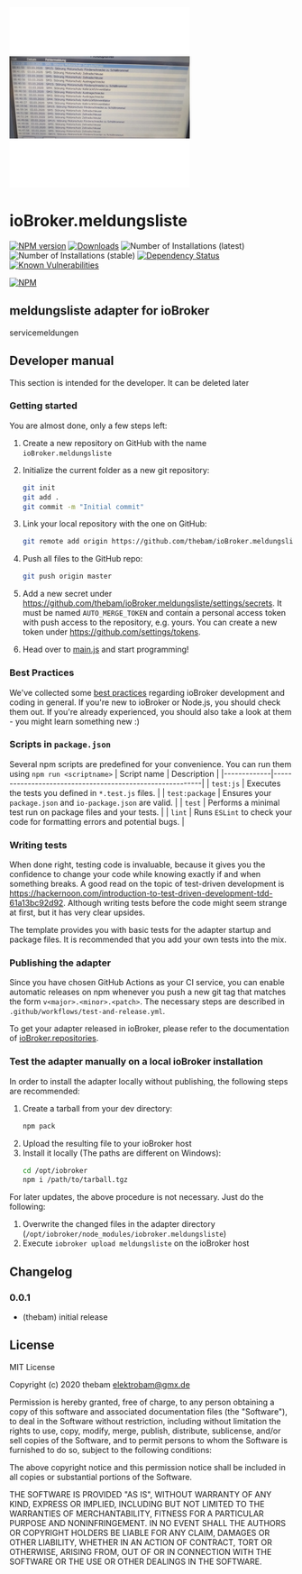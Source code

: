 ![Logo](admin/meldungsliste.png)
# ioBroker.meldungsliste

[![NPM version](http://img.shields.io/npm/v/iobroker.meldungsliste.svg)](https://www.npmjs.com/package/iobroker.meldungsliste)
[![Downloads](https://img.shields.io/npm/dm/iobroker.meldungsliste.svg)](https://www.npmjs.com/package/iobroker.meldungsliste)
![Number of Installations (latest)](http://iobroker.live/badges/meldungsliste-installed.svg)
![Number of Installations (stable)](http://iobroker.live/badges/meldungsliste-stable.svg)
[![Dependency Status](https://img.shields.io/david/thebam/iobroker.meldungsliste.svg)](https://david-dm.org/thebam/iobroker.meldungsliste)
[![Known Vulnerabilities](https://snyk.io/test/github/thebam/ioBroker.meldungsliste/badge.svg)](https://snyk.io/test/github/thebam/ioBroker.meldungsliste)

[![NPM](https://nodei.co/npm/iobroker.meldungsliste.png?downloads=true)](https://nodei.co/npm/iobroker.meldungsliste/)

## meldungsliste adapter for ioBroker

servicemeldungen

## Developer manual
This section is intended for the developer. It can be deleted later

### Getting started

You are almost done, only a few steps left:
1. Create a new repository on GitHub with the name `ioBroker.meldungsliste`
1. Initialize the current folder as a new git repository:  
	```bash
	git init
	git add .
	git commit -m "Initial commit"
	```
1. Link your local repository with the one on GitHub:  
	```bash
	git remote add origin https://github.com/thebam/ioBroker.meldungsliste
	```

1. Push all files to the GitHub repo:  
	```bash
	git push origin master
	```
1. Add a new secret under https://github.com/thebam/ioBroker.meldungsliste/settings/secrets. It must be named `AUTO_MERGE_TOKEN` and contain a personal access token with push access to the repository, e.g. yours. You can create a new token under https://github.com/settings/tokens.

1. Head over to [main.js](main.js) and start programming!

### Best Practices
We've collected some [best practices](https://github.com/ioBroker/ioBroker.repositories#development-and-coding-best-practices) regarding ioBroker development and coding in general. If you're new to ioBroker or Node.js, you should
check them out. If you're already experienced, you should also take a look at them - you might learn something new :)

### Scripts in `package.json`
Several npm scripts are predefined for your convenience. You can run them using `npm run <scriptname>`
| Script name | Description                                              |
|-------------|----------------------------------------------------------|
| `test:js`   | Executes the tests you defined in `*.test.js` files.     |
| `test:package`    | Ensures your `package.json` and `io-package.json` are valid. |
| `test` | Performs a minimal test run on package files and your tests. |
| `lint` | Runs `ESLint` to check your code for formatting errors and potential bugs. |

### Writing tests
When done right, testing code is invaluable, because it gives you the 
confidence to change your code while knowing exactly if and when 
something breaks. A good read on the topic of test-driven development 
is https://hackernoon.com/introduction-to-test-driven-development-tdd-61a13bc92d92. 
Although writing tests before the code might seem strange at first, but it has very 
clear upsides.

The template provides you with basic tests for the adapter startup and package files.
It is recommended that you add your own tests into the mix.

### Publishing the adapter
Since you have chosen GitHub Actions as your CI service, you can 
enable automatic releases on npm whenever you push a new git tag that matches the form 
`v<major>.<minor>.<patch>`. The necessary steps are described in `.github/workflows/test-and-release.yml`.

To get your adapter released in ioBroker, please refer to the documentation 
of [ioBroker.repositories](https://github.com/ioBroker/ioBroker.repositories#requirements-for-adapter-to-get-added-to-the-latest-repository).

### Test the adapter manually on a local ioBroker installation
In order to install the adapter locally without publishing, the following steps are recommended:
1. Create a tarball from your dev directory:  
	```bash
	npm pack
	```
1. Upload the resulting file to your ioBroker host
1. Install it locally (The paths are different on Windows):
	```bash
	cd /opt/iobroker
	npm i /path/to/tarball.tgz
	```

For later updates, the above procedure is not necessary. Just do the following:
1. Overwrite the changed files in the adapter directory (`/opt/iobroker/node_modules/iobroker.meldungsliste`)
1. Execute `iobroker upload meldungsliste` on the ioBroker host

## Changelog

### 0.0.1
* (thebam) initial release

## License
MIT License

Copyright (c) 2020 thebam <elektrobam@gmx.de>

Permission is hereby granted, free of charge, to any person obtaining a copy
of this software and associated documentation files (the "Software"), to deal
in the Software without restriction, including without limitation the rights
to use, copy, modify, merge, publish, distribute, sublicense, and/or sell
copies of the Software, and to permit persons to whom the Software is
furnished to do so, subject to the following conditions:

The above copyright notice and this permission notice shall be included in all
copies or substantial portions of the Software.

THE SOFTWARE IS PROVIDED "AS IS", WITHOUT WARRANTY OF ANY KIND, EXPRESS OR
IMPLIED, INCLUDING BUT NOT LIMITED TO THE WARRANTIES OF MERCHANTABILITY,
FITNESS FOR A PARTICULAR PURPOSE AND NONINFRINGEMENT. IN NO EVENT SHALL THE
AUTHORS OR COPYRIGHT HOLDERS BE LIABLE FOR ANY CLAIM, DAMAGES OR OTHER
LIABILITY, WHETHER IN AN ACTION OF CONTRACT, TORT OR OTHERWISE, ARISING FROM,
OUT OF OR IN CONNECTION WITH THE SOFTWARE OR THE USE OR OTHER DEALINGS IN THE
SOFTWARE.
